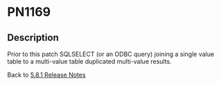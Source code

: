 # PN1169

<PageHeader />

## Description

Prior to this patch SQLSELECT (or an ODBC query) joining a single value table to a multi-value table duplicated multi-value results.

Back to [5.8.1 Release Notes](./../README.md)
  
<PageFooter />

